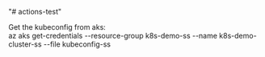 "# actions-test"

Get the kubeconfig from aks:  
az aks get-credentials --resource-group k8s-demo-ss --name k8s-demo-cluster-ss --file kubeconfig-ss
